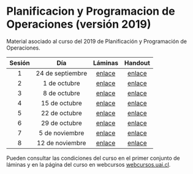 # Planificacion y Programacion de Operaciones (versión 2019)

Material asociado al curso del 2019 de Planificación y Programación de Operaciones.

| Sesión | Día | Láminas | Handout |
|:--------:|:-----:|:---------:|:-------:|
| 1        | 24 de septiembre | [enlace](https://www.dropbox.com/s/iw5co6wpafx9khs/sesion1.pdf?dl=0) | [enlace](https://www.dropbox.com/s/08yo6seonges3jd/sesion1.pdf?dl=0) |
| 2        | 1 de octubre     | [enlace](https://www.dropbox.com/s/s297oa06itz71ac/sesion2.pdf?dl=0)  | [enlace](https://www.dropbox.com/s/qevuam71zpjhvmh/sesion2.pdf?dl=0) |
| 3        | 8 de octubre     | [enlace](https://www.dropbox.com/s/gtbmjermhocbrkh/sesion3.pdf?dl=0) | [enlace](https://www.dropbox.com/s/gtbmjermhocbrkh/sesion3.pdf?dl=0) |
| 4        | 15 de octubre     | [enlace](https://www.dropbox.com/s/0vccrsspbc3ukgd/sesion4.pdf?dl=0) | [enlace](https://www.dropbox.com/s/0vccrsspbc3ukgd/sesion4.pdf?dl=0) |
| 5        | 22 de octubre     | [enlace](https://www.dropbox.com/s/zz8lfgqfv42aa7g/sesion5.pdf?dl=0) | [enlace](https://www.dropbox.com/s/lj1ar8vw1nw69fv/sesion5.pdf?dl=0) |
| 6        | 29 de octubre     | [enlace](https://www.dropbox.com/s/er3746s7bxi7lr4/sesion6.pdf?dl=0) | [enlace](https://www.dropbox.com/s/eq18ab3arhzgpw0/sesion6.pdf?dl=0) |
| 7        | 5 de noviembre     | [enlace](https://www.dropbox.com/s/8c4vfqej6mg09tm/sesion7.pdf?dl=0) | [enlace](https://www.dropbox.com/s/36o4f04o4wazww5/sesion7.pdf?dl=0) |
| 8        | 12 de noviembre     | [enlace](https://www.dropbox.com/s/ujriezzt2bu5hsu/sesion8.pdf?dl=0) | [enlace](https://www.dropbox.com/s/d6sc8co9qf3kghi/sesion8.pdf?dl=0) |

Pueden consultar las condiciones del curso en el primer conjunto de láminas y en la página del curso en webcursos [webcursos.uai.cl](https://webcursos.uai.cl).
